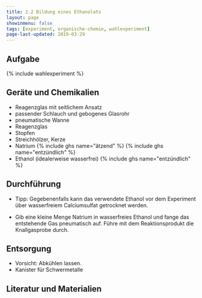 ```yaml
---
title: 2.2 Bildung eines Ethanolats
layout: page
showinmenu: false
tags: [experiment, organische-chemie, wahlexperiment]
page-last-updated: 2019-03-29
---
```


## Aufgabe

{% include wahlexperiment %}

## Geräte und Chemikalien

- Reagenzglas mit seitlichem Ansatz
- passender Schlauch und gebogenes Glasrohr
- pneumatische Wanne
- Reagenzglas
- Stopfen
- Streichhölzer, Kerze
- Natrium {% include ghs name="ätzend" %} {% include ghs name="entzündlich" %}
- Ethanol (idealerweise wasserfrei) {% include ghs name="entzündlich" %}

## Durchführung

- Tipp: Gegebenenfalls kann das verwendete Ethanol vor dem Experiment über wasserfreiem Calciumsulfat getrocknet werden.

- Gib eine kleine Menge Natrium in wasserfreies Ethanol und fange das entstehende Gas pneumatisch auf. Führe mit dem Reaktionsprodukt die Knallgasprobe durch.

## Entsorgung

- Vorsicht: Abkühlen lassen.
- Kanister für Schwermetalle

## Literatur und Materialien
